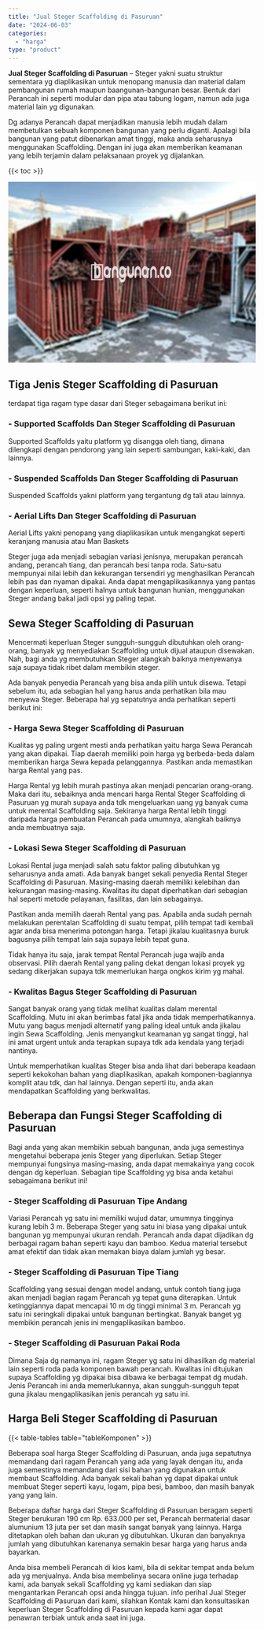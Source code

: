 ```yaml
---
title: "Jual Steger Scaffolding di Pasuruan"
date: "2024-06-03"
categories: 
  - "harga"
type: "product"
---
```


**Jual Steger Scaffolding di Pasuruan** – Steger yakni suatu struktur sementara yg diaplikasikan untuk menopang manusia dan material dalam pembangunan rumah maupun baangunan-bangunan besar. Bentuk dari Perancah ini seperti modular dan pipa atau tabung logam, namun ada juga material lain yg digunakan.

Dg adanya Perancah dapat menjadikan manusia lebih mudah dalam membetulkan sebuah komponen bangunan yang perlu diganti. Apalagi bila bangunan yang patut dibenarkan amat tinggi, maka anda seharusnya menggunakan Scaffolding. Dengan ini juga akan memberikan keamanan yang lebih terjamin dalam pelaksanaan proyek yg dijalankan.

{{< toc >}}

![Jual Steger Scaffolding di Pasuruan](/images/sewa-scaffolding-steger-22.png)

## Tiga Jenis Steger Scaffolding di Pasuruan

terdapat tiga ragam type dasar dari Steger sebagaimana berikut ini:

### \- Supported Scaffolds Dan Steger Scaffolding di Pasuruan

Supported Scaffolds yaitu platform yg disangga oleh tiang, dimana dilengkapi dengan pendorong yang lain seperti sambungan, kaki-kaki, dan lainnya.

### \- Suspended Scaffolds Dan Steger Scaffolding di Pasuruan

Suspended Scaffolds yakni platform yang tergantung dg tali atau lainnya.

### \- Aerial Lifts Dan Steger Scaffolding di Pasuruan

Aerial Lifts yakni penopang yang diaplikasikan untuk mengangkat seperti keranjang manusia atau Man Baskets

Steger juga ada menjadi sebagian variasi jenisnya, merupakan perancah andang, perancah tiang, dan perancah besi tanpa roda. Satu-satu mempunyai nilai lebih dan kekurangan tersendiri yg menghasilkan Perancah lebih pas dan nyaman dipakai. Anda dapat mengaplikasikannya yang pantas dengan keperluan, seperti halnya untuk bangunan hunian, menggunakan Steger andang bakal jadi opsi yg paling tepat.

## Sewa Steger Scaffolding di Pasuruan

Mencermati keperluan Steger sungguh-sungguh dibutuhkan oleh orang-orang, banyak yg menyediakan Scaffolding untuk dijual ataupun disewakan. Nah, bagi anda yg membutuhkan Steger alangkah baiknya menyewanya saja supaya tidak ribet dalam membikin steger.

Ada banyak penyedia Perancah yang bisa anda pilih untuk disewa. Tetapi sebelum itu, ada sebagian hal yang harus anda perhatikan bila mau menyewa Steger. Beberapa hal yg sepatutnya anda perhatikan seperti berikut ini:

### \- Harga Sewa Steger Scaffolding di Pasuruan

Kualitas yg paling urgent mesti anda perhatikan yaitu harga Sewa Perancah yang akan dipakai. Tiap daerah memiliki poin harga yg berbeda-beda dalam memberikan harga Sewa kepada pelanggannya. Pastikan anda memastikan harga Rental yang pas.

Harga Rental yg lebih murah pastinya akan menjadi pencarian orang-orang. Maka dari itu, sebaiknya anda mencari harga Rental Steger Scaffolding di Pasuruan yg murah supaya anda tdk mengeluarkan uang yg banyak cuma untuk merental Scaffolding saja. Sekiranya harga Rental lebih tinggi daripada harga pembuatan Perancah pada umumnya, alangkah baiknya anda membuatnya saja.

### \- Lokasi Sewa Steger Scaffolding di Pasuruan

Lokasi Rental juga menjadi salah satu faktor paling dibutuhkan yg seharusnya anda amati. Ada banyak banget sekali penyedia Rental Steger Scaffolding di Pasuruan. Masing-masing daerah memiliki kelebihan dan kekurangan masing-masing. Kwalitas itu dapat diperhatikan dari sebagian hal seperti metode pelayanan, fasilitas, dan lain sebagainya.

Pastikan anda memilih daerah Rental yang pas. Apabila anda sudah pernah melakukan perentalan Scaffolding di suatu tempat, pilih tempat tadi kembali agar anda bisa menerima potongan harga. Tetapi jikalau kualitasnya buruk bagusnya pilih tempat lain saja supaya lebih tepat guna.

Tidak hanya itu saja, jarak tempat Rental Perancah juga wajib anda observasi. Pilih daerah Rental yang paling dekat dengan lokasi proyek yg sedang dikerjakan supaya tdk memerlukan harga ongkos kirim yg mahal.

### \- Kwalitas Bagus Steger Scaffolding di Pasuruan

Sangat banyak orang yang tidak melihat kualitas dalam merental Scaffolding. Mutu ini akan berimbas fatal jika anda tidak memperhatikannya. Mutu yang bagus menjadi alternatif yang paling ideal untuk anda jikalau ingin Sewa Scaffolding. Jenis menyangkut keamanan yg sangat tinggi, hal ini amat urgent untuk anda terapkan supaya tdk ada kendala yang terjadi nantinya.

Untuk memperhatikan kualitas Steger bisa anda lihat dari beberapa keadaan seperti kekokohan bahan yang diaplikasikan, apakah komponen-bagiannya komplit atau tdk, dan hal lainnya. Dengan seperti itu, anda akan mendapatkan Scaffolding yang berkwalitas.

## Beberapa dan Fungsi Steger Scaffolding di Pasuruan

Bagi anda yang akan membikin sebuah bangunan, anda juga semestinya mengetahui beberapa jenis Steger yang diperlukan. Setiap Steger mempunyai fungsinya masing-masing, anda dapat memakainya yang cocok dengan dg keperluan. Sebagian tipe Scaffolding yg bisa anda ketahui sebagaimana berikut ini!

### \- Steger Scaffolding di Pasuruan Tipe Andang

Variasi Perancah yg satu ini memiliki wujud datar, umumnya tingginya kurang lebih 3 m. Beberapa Steger yang satu ini biasa yang dipakai untuk bangunan yg mempunyai ukuran rendah. Perancah anda dapat dijadikan dg berbagai ragam bahan seperti kayu dan bamboo. Kedua material tersebut amat efektif dan tidak akan memakan biaya dalam jumlah yg besar.

### \- Steger Scaffolding di Pasuruan Tipe Tiang

Scaffolding yang sesuai dengan model andang, untuk contoh tiang juga akan menjadi bagian ragam Perancah yg tepat guna diterapkan. Untuk ketinggiannya dapat mencapai 10 m dg tinggi minimal 3 m. Perancah yg satu ini seringkali dipakai untuk bangunan bertingkat. Banyak banget yg membikin perancah jenis ini mengaplikasikan bamboo.

### \- Steger Scaffolding di Pasuruan Pakai Roda

Dimana Saja dg namanya ini, ragam Steger yg satu ini dihasilkan dg material lain seperti roda pada komponen bawah perancah. Kwalitas ini ditujukan supaya Scaffolding yg dipakai bisa dibawa ke berbagai tempat dg mudah. Jenis Perancah ini anda memerlukannya, akan sungguh-sungguh tepat guna jikalau mengaplikasikan jenis perancah yg satu ini.

## Harga Beli Steger Scaffolding di Pasuruan

{{< table-tables table="tableKomponen" >}}

Beberapa soal harga Steger Scaffolding di Pasuruan, anda juga sepatutnya memandang dari ragam Perancah yang ada yang layak dengan itu, anda juga semestinya memandang dari sisi bahan yang digunakan untuk membaut Scaffolding. Ada banyak sekali bahan yg dapat dipakai untuk membuat Steger seperti kayu, logam, pipa besi, bamboo, dan masih banyak yang yang lain.

Beberapa daftar harga dari Steger Scaffolding di Pasuruan beragam seperti Steger berukuran 190 cm Rp. 633.000 per set, Perancah bermaterial dasar alumunium 13 juta per set dan masih sangat banyak yang lainnya. Harga ditetapkan oleh bahan dan ukuran yg dibutuhkan. Ukuran dan banyaknya jumlah yang dibutuhkan karenanya semakin besar harga yang harus anda bayarkan.

Anda bisa membeli Perancah di kios kami, bila di sekitar tempat anda belum ada yg menjualnya. Anda bisa membelinya secara online juga terhadap kami, ada banyak sekali Scaffolding yg kami sediakan dan siap mengantarkan Perancah opsi anda hingga tujuan. info perihal Jual Steger Scaffolding di Pasuruan dari kami, silahkan Kontak kami dan konsultasikan keperluan Steger Scaffolding di Pasuruan kepada kami agar dapat penawran terbiak untuk anda saat ini juga.
